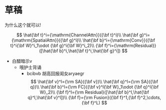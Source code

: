 # 草稿
为什么这个就可以!

$$
\hat{\bf t}^i={\mathrm{ChannelAttn}}({\bf t}^i)\\
\hat{\bf g}^i={\mathrm{SpatialAttn}}({\bf g}^i)\\
\hat{\bf b}^i={\mathrm{Conv}}({\bf t}^i{\bf W}^i_1\odot {\bf g}^i{\bf W}^i_2)\\
{\bf f}^i={\mathrm{Residual}}([\hat{\bf b}^i,\hat{\bf t}^i,\hat{\bf g}^i])
$$
+ 白醋暗示v
  + 哦护士背诵
    + bcibvb 胡高回报闺女aryaegr
    $$
    \hat{\bf v}^l={\rm SA}({\bf v})\\
     \hat{\bf q}^l={\rm SA}({\bf q})\\
      \hat{\bf b}^l={\rm FC}({\bf v}^l{\bf W}_1\odot {\bf q}^l{\bf W}_2)\\
      {\bf f}^l={\rm Residual}([\hat{\bf b}^l,\hat{\bf q}^l,\hat{\bf v}^l])\\
      {\bf f}={\rm Fusion}({\bf f}^1,{\bf f}^2,\cdots,{\bf f}^L)
      $$
